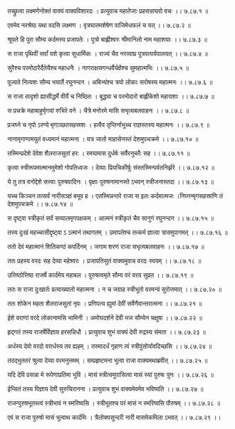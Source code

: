 तच्छ्रुत्वा लक्ष्मणेनोक्तं वाक्यं वाक्यविशारदः ।
प्रत्युवाच महातेजाः प्रहसन्राघवो वचः ।। ७.८७.१ ॥

एवमेव नरश्रेष्ठ यथा वदसि लक्ष्मण ।
वृत्रघातमशेषेण वाजिमेधफलं च यत् ।। ७.८७.२ ॥

श्रूयते हि पुरा सौम्य कर्दमस्य प्रजापतेः ।
पुत्रो बाह्लीश्वरः श्रीमानिलो नाम महाशयाः ।। ७.८७.३ ॥

स राजा पृथिवीं सर्वां वशे कृत्वा सुधार्मिकः ।
राज्यं चैव नरव्याघ्र पुत्रवत्पर्यपालयत् ।। ७.८७.४ ॥

सुरैश्च परमोदारैर्दैतेयैश्च महाधनैः ।
नागराक्षसगन्धर्वैर्यक्षैश्च सुमहात्मभिः ।। ७.८७.५ ॥

पूज्यते नित्यशः सौम्य भयार्तै रघुनन्दन ।
अबिभ्यंश्च त्रयो लोकाः सरोषस्य महात्मनः ।। ७.८७.६ ॥

स राजा तादृशो ह्यासीद्धर्मे वीर्ये च निष्ठितः ।
बुद्ध्या च परमोदारो बाह्लीकेशो महायशाः ।। ७.८७.७ ॥

स प्रचक्रे महाबाहुर्मृगयां रुचिरे वने ।
चैत्रे मनोरमे मासि सभृत्यबलवाहनः ।। ७.८७.८ ॥

प्रजघ्ने च नृपो ऽरण्ये मृगाञ्छतसहस्रशः ।
हत्वैव तृप्तिर्नाभूच्च राज्ञस्तस्य महात्मनः ।। ७.८७.९ ॥

नानामृगाणामयुतं वध्यमानं महात्मना ।
यत्र जातो माहासेनस्तं देशमुपचक्रमे ।। ७.८७.१० ॥

तस्मिन्प्रदेशे देवेश शैलराजसुतां हरः ।
रमयामास दुर्धर्षः सर्वैरनुचरैः सह ।। ७.८७.११ ॥

कृत्वा स्त्रीरूपमात्मानमुमेशो गोपतिध्वजः ।
देव्याः प्रियचिकीर्षुः संस्तस्मिन्पर्वतनिर्झरे ।। ७.८७.१२ ॥

ये तु तत्र वनोद्देशे सत्त्वाः पुरुषवादिनः ।
वृक्षाः पुरुषनामानस्ते ऽभवन् स्त्रीजनास्तदा ।। ७.८७.१३ ॥

यच्च किञ्चन तत्सर्वं नारीसञ्ज्ञं बभूव ह ।
एतस्मिन्नन्तरे राजा स इलः कर्दमात्मजः ।निघ्नन्मृगसहस्राणि तं देशमुपचक्रमे ।। ७.८७.१४ ॥

स दृष्ट्वा स्त्रीकृतं सर्वं सव्यालमृगपक्षकम् ।
आत्मनं स्त्रीकृतं चैव सानुगं रघुनन्दन ।। ७.८७.१५ ॥

तस्य दुःखं महच्चासीद्दृष्ट्वा ऽ ऽत्मानं तथागतम् ।
उमापतेश्च तत्कर्म ज्ञात्वा त्रासमुपागमत् ।। ७.८७.१६ ॥

ततो देवं महात्मानं शितिकण्ठं कपर्दिनम् ।
जगाम शरणं राजा सभृत्यबलवाहनः ।। ७.८७.१७ ॥

ततः प्रहस्य वरदः सह देव्या महेश्वरः ।
प्रजापतिसुतं वाक्यमुवाच वरदः स्वयम् ।। ७.८७.१८ ॥

उत्तिष्ठोत्तिष्ठ राजर्षे कार्दमेय महाबल ।
पुरुषत्वमृते सौम्य वरं वरय सुव्रत ।। ७.८७.१९ ॥

ततः स राजा दुःखार्तः प्रत्याख्यातो महात्मना ।
न च जग्राह स्त्रीभूतो वरमन्यं सुरोत्तमात् ।। ७.८७.२० ॥

ततः शोकेन महता शैलराजसुतां नृपः ।
प्रणिपत्य ह्युमां देवीं सर्वेणैवान्तरात्मना ।। ७.८७.२१ ॥

ईशे वराणां वरदे लोकानामसि भामिनी ।
अमोघदर्शने देवी भज सौम्येन चक्षुषा ।। ७.८७.२२ ॥

हृद्गतं तस्य राजर्षेर्विज्ञाय हरसन्निधौ ।
प्रत्युवाच शुभं वाक्यं देवी रुद्रस्य संमता ।। ७.८७.२३ ॥

अर्धस्य देवो वरदो वरार्धस्य तव ह्यहम् ।
तस्मादर्धं गृहाण त्वं स्त्रीपुंसोर्यावदिच्छसि ।। ७.८७.२४ ॥

तदद्भुततरं श्रुत्वा देव्या वरमनुत्तमम् ।
सम्प्रहृष्टमना भूत्वा राजा वाक्यमथाब्रवीत् ।। ७.८७.२५ ॥

यदि देवि प्रसन्ना मे रूपेणाप्रतिमा भुवि ।
मासं स्त्रीत्वमुपासित्वा मासं स्यां पुरुषः पुनः ।। ७.८७.२६ ॥

ईप्सितं तस्य विज्ञाय देवी सुरुचिरानना ।
प्रत्युवाच शुभं वाक्यमेवमेव भविष्यति ।। ७.८७.२७ ॥

राजन्पुरुषभूतस्त्वं स्त्रीभावं न स्मरिष्यसि ।
स्त्रीभूतश्च परं मासं न स्मरिष्यसि पौरुषम् ।। ७.८७.२८ ॥

एवं स राजा पुरुषो मासं भूत्वाथ कार्दमिः ।
त्रैलोक्यसुन्दरी नारी मासमेकमिला ऽभवत् ।। ७.८७.२९ ।।

